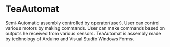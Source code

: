 # TeaAutomat
Semi-Automatic assembly controlled by operator(user). User can control various motors by making commands. User can make commands based on outputs he received from various sensors. TeaAutomat is assembly made by technology of Arduino and Visual Studio Windows Forms.
